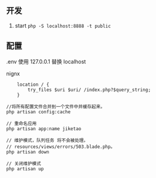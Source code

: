 ## 开发

1. start  `php -S localhost:8888 -t public`


## 配置

.env 使用 127.0.0.1 替换 localhost 

nignx
```
    location / {
        try_files $uri $uri/ /index.php?$query_string;
    }
```

```shell
//将所有配置文件合并到一个文件中并缓存起来。
php artisan config:cache

// 重命名应用
php artisan app:name jiketao

// 维护模式，队列任务 将不会被处理。
// resources/views/errors/503.blade.php。
php artisan down

// 关闭维护模式
php artisan up
```


